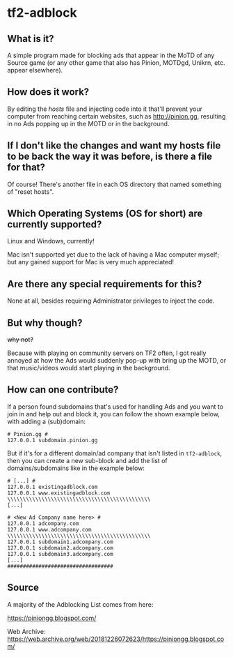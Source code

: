 # tf2-adblock
## What is it?
A simple program made for blocking ads that appear in the MoTD of any Source game (or any other game that also has Pinion, MOTDgd, Unikrn, etc. appear elsewhere).

## How does it work?
By editing the *hosts* file and injecting code into it that'll prevent your computer from reaching certain websites, such as http://pinion.gg, resulting in no Ads popping up in the MOTD or in the background.

## If I don't like the changes and want my hosts file to be back the way it was before, is there a file for that?
Of course! There's another file in each OS directory that named something of "reset hosts".

## Which Operating Systems (OS for short) are currently supported?
Linux and Windows, currently!

Mac isn't supported yet due to the lack of having a Mac computer myself; but any gained support for Mac is very much appreciated!

## Are there any special requirements for this?
None at all, besides requiring Administrator privileges to inject the code.

## But why though?
~~why not?~~

Because with playing on community servers on TF2 often, I got really annoyed at how the Ads would suddenly pop-up with bring up the MOTD, or that music/videos would start playing in the background.

## How can one contribute?
If a person found subdomains that's used for handling Ads and you want to join in and help out and block it, you can follow the shown example below, with adding a (sub)domain:
```
# Pinion.gg #
127.0.0.1 subdomain.pinion.gg
```

But if it's for a different domain/ad company that isn't listed in `tf2-adblock`, then you can create a new sub-block and add the list of domains/subdomains like in the example below:
```
# [...] #
127.0.0.1 existingadblock.com
127.0.0.1 www.existingadblock.com
\\\\\\\\\\\\\\\\\\\\\\\\\\\\\\\\\\\\\\\\\\\\\\
[...]

# <New Ad Company name here> #
127.0.0.1 adcompany.com
127.0.0.1 www.adcompany.com
\\\\\\\\\\\\\\\\\\\\\\\\\\\\\\\\\\\\\\\\\\\\\\
127.0.0.1 subdomain1.adcompany.com
127.0.0.1 subdomain2.adcompany.com
127.0.0.1 subdomain3.adcompany.com
[...]
##################################
```

## Source
A majority of the Adblocking List comes from here:

https://piniongg.blogspot.com/

Web Archive: https://web.archive.org/web/20181226072623/https://piniongg.blogspot.com/
